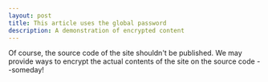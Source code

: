 ```yaml
---
layout: post
title: This article uses the global password
description: A demonstration of encrypted content
---
```


Of course, the source code of the site shouldn't be published.  We may
provide ways to encrypt the actual contents of the site on the source
code --someday!
